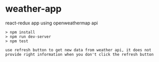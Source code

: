 # weather-app

react-redux app using openweathermap api

```
> npm install
> npm run dev-server
> npm test

use refresh button to get new data from weather api, it does not
provide right information when you don't click the refresh button
```
